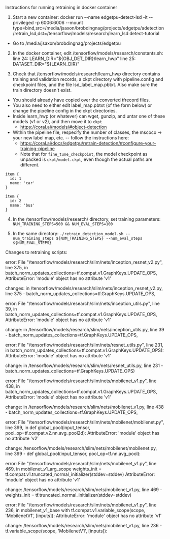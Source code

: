 Instructions for running retraining in docker container

1. Start a new container:
docker run --name edgetpu-detect-lsd -it --privileged -p 6006:6006 --mount type=bind,src=/media/jsaxon/brobdingnag/projects/edgetpu/adetection/retrain_lsd,dst=/tensorflow/models/research/learn_lsd detect-tutorial
  * Go to /media/jsaxon/brobdingnag/projects/edgetpu

2. In the docker container, edit /tensorflow/models/research/constants.sh:
line 24: LEARN_DIR="${OBJ_DET_DIR}/learn_hwp"
line 25: DATASET_DIR="${LEARN_DIR}"

3. Check that /tensorflow/models/research/learn_hwp directory contains training and validation records,
    a ckpt directory with pipeline.config and checkpoint files, and the file lsd_label_map.pbtxt.
    Also make sure the train directory doesn't exist.
  * You should already have copied over the converted tfrecord files.
  * You also need to either edit label_map.pbtxt (of the form below) or change the pipeline config in the ckpt directories.
  * Inside learn_hwp (or whatever) can wget, gunzip, and untar one of these models (v1 or v2), and then move it to `ckpt`
    * https://coral.ai/models/#object-detection
  * Within the pipeline file, respecify the number of classes, the mscoco → your new label map, etc. -- follow the instructions here:
    * https://coral.ai/docs/edgetpu/retrain-detection/#configure-your-training-pipeline
    * Note that for `fine_tune_checkpoint`, the model checkpoint as unpacked is `ckpt/model.ckpt`, even though the actual paths are different.

```
item {
  id: 1
  name: 'car'
}

item {
  id: 2
  name: 'bus'
}
```

4. In the /tensorflow/models/research/ directory, set training parameters:
    `NUM_TRAINING_STEPS=500 && NUM_EVAL_STEPS=100`

5. In the same directory:
    `./retrain_detection_model.sh --num_training_steps ${NUM_TRAINING_STEPS} --num_eval_steps ${NUM_EVAL_STEPS}`



Changes to retraining scripts:

error: File "/tensorflow/models/research/slim/nets/inception_resnet_v2.py", line 375, in <module>
    batch_norm_updates_collections=tf.compat.v1.GraphKeys.UPDATE_OPS,
AttributeError: 'module' object has no attribute 'v1'

changes:
in /tensorflow/models/research/slim/nets/inception_resnet_v2.py, line 375 - batch_norm_updates_collections=tf.GraphKeys.UPDATE_OPS,



error: File "/tensorflow/models/research/slim/nets/inception_utils.py", line 39, in <module>
    batch_norm_updates_collections=tf.compat.v1.GraphKeys.UPDATE_OPS,
AttributeError: 'module' object has no attribute 'v1'

change: in /tensorflow/models/research/slim/nets/inception_utils.py, line 39 - batch_norm_updates_collections=tf.GraphKeys.UPDATE_OPS,



error: File "/tensorflow/models/research/slim/nets/resnet_utils.py", line 231, in <module>
    batch_norm_updates_collections=tf.compat.v1.GraphKeys.UPDATE_OPS):
AttributeError: 'module' object has no attribute 'v1'

change: in /tensorflow/models/research/slim/nets/resnet_utils.py, line 231 - batch_norm_updates_collections=tf.GraphKeys.UPDATE_OPS)



error: File "/tensorflow/models/research/slim/nets/mobilenet_v1.py", line 438, in <module>
    batch_norm_updates_collections=tf.compat.v1.GraphKeys.UPDATE_OPS,
AttributeError: 'module' object has no attribute 'v1'

change: in /tensorflow/models/research/slim/nets/mobilenet_v1.py, line 438 - batch_norm_updates_collections=tf.GraphKeys.UPDATE_OPS,



error: File "/tensorflow/models/research/slim/nets/mobilenet/mobilenet.py", line 399, in <module>
    def global_pool(input_tensor, pool_op=tf.compat.v2.nn.avg_pool2d):
AttributeError: 'module' object has no attribute 'v2'

change: /tensorflow/models/research/slim/nets/mobilenet/mobilenet.py, line 399 - def global_pool(input_tensor, pool_op=tf.nn.avg_pool):



error: File "/tensorflow/models/research/slim/nets/mobilenet_v1.py", line 469, in mobilenet_v1_arg_scope
    weights_init = tf.compat.v1.truncated_normal_initializer(stddev=stddev)
AttributeError: 'module' object has no attribute 'v1'

change: /tensorflow/models/research/slim/nets/mobilenet_v1.py, line 469 - weights_init = tf.truncated_normal_initializer(stddev=stddev)



error: File "/tensorflow/models/research/slim/nets/mobilenet_v1.py", line 236, in mobilenet_v1_base
    with tf.compat.v1.variable_scope(scope, 'MobilenetV1', [inputs]):
AttributeError: 'module' object has no attribute 'v1'

change: /tensorflow/models/research/slim/nets/mobilenet_v1.py, line 236 - tf.variable_scope(scope, 'MobilenetV1', [inputs]):

